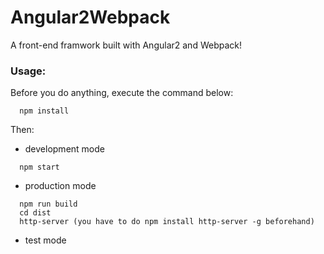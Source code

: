 # Angular2Webpack
A front-end framwork built with Angular2 and Webpack!

### Usage: 
Before you do anything, execute the command below:
```
  npm install
```

Then:
* development mode
```
  npm start
```
* production mode 
```
  npm run build
  cd dist 
  http-server (you have to do npm install http-server -g beforehand)
```

* test mode 
